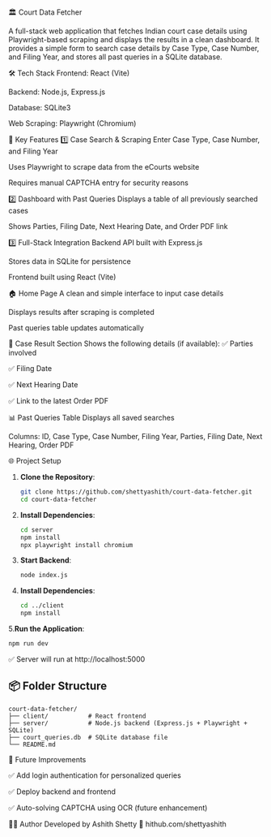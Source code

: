🏛 Court Data Fetcher

A full-stack web application that fetches Indian court case details using Playwright-based scraping and displays the results in a clean dashboard.
It provides a simple form to search case details by Case Type, Case Number, and Filing Year, and stores all past queries in a SQLite database.

🛠️ Tech Stack
Frontend: React (Vite)

Backend: Node.js, Express.js

Database: SQLite3

Web Scraping: Playwright (Chromium)

🔑 Key Features
1️⃣ Case Search & Scraping
Enter Case Type, Case Number, and Filing Year

Uses Playwright to scrape data from the eCourts website

Requires manual CAPTCHA entry for security reasons

2️⃣ Dashboard with Past Queries
Displays a table of all previously searched cases

Shows Parties, Filing Date, Next Hearing Date, and Order PDF link

3️⃣ Full-Stack Integration
Backend API built with Express.js

Stores data in SQLite for persistence

Frontend built using React (Vite)

🏠 Home Page
A clean and simple interface to input case details

Displays results after scraping is completed

Past queries table updates automatically

📄 Case Result Section
Shows the following details (if available):
✅ Parties involved

✅ Filing Date

✅ Next Hearing Date

✅ Link to the latest Order PDF


📊 Past Queries Table
Displays all saved searches

Columns: ID, Case Type, Case Number, Filing Year, Parties, Filing Date, Next Hearing, Order PDF



🌐 Project Setup
1. **Clone the Repository**:
   ```bash
   git clone https://github.com/shettyashith/court-data-fetcher.git
   cd court-data-fetcher
   ```
2. **Install Dependencies**:
   ```bash
   cd server
   npm install
   npx playwright install chromium
   ```
3. **Start Backend**:
   ```bash
   node index.js
   ```
4. **Install Dependencies**:
   ```bash
   cd ../client
   npm install
   ```
5.**Run the Application**:
   ```bash
   npm run dev
   ```
✅ Server will run at http://localhost:5000


## 📦 Folder Structure

```plaintext
court-data-fetcher/
├── client/           # React frontend
├── server/           # Node.js backend (Express.js + Playwright + SQLite)
├── court_queries.db  # SQLite database file
└── README.md
```
🚀 Future Improvements

✅ Add login authentication for personalized queries

✅ Deploy backend and frontend

✅ Auto-solving CAPTCHA using OCR (future enhancement)


👨‍💻 Author
Developed by Ashith Shetty
🔗 hithub.com/shettyashith
